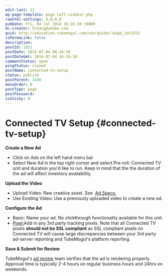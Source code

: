 ```yaml
---
edit-last: 21
wp-page-template: page-left-sidebar.php
rawhtml-settings: 0,0,0,0
pubDate: Fri, 04 Jul 2014 16:16:10 +0000
dc-creator: hchang@adobe.com
guid: http://education.tubemogul.com/userguide/?page_id=1551
isPermaLink: false
description: 
postId: 1551
postDate: 2014-07-04 08:16:10
postDateGmt: 2014-07-04 16:16:10
commentStatus: open
pingStatus: closed
postName: connected-tv-setup
status: publish
postParent: 1430
menuOrder: 0
postType: page
postPassword: 
isSticky: 0
---
```


# Connected TV Setup {#connected-tv-setup}

**Create a New Ad**

* Click on Ads on the left hand menu bar
* Select New Ad in the top right corner and select Pre-roll: Connected TV unit and duration you'd like to run. Keep in mind that the the duration of the ad will affect inventory&nbsp;availability.

**Upload the Video**

* Upload Video: Raw creative asset. See&nbsp; [Ad Specs.](../../../user-guide/planning/ad-formats/ad-specs.md)
* Use Existing Video: Use a previously uploaded video to create a new ad.

**Configure the Ad**

* Basic: Name your ad. No clickthrough functionality available for this unit.
* [Pixel:](3rd-party-tracking-adserving/tracking-pixels.md)Add in any 3rd party tracking pixels. Note that all Connected TV pixels **should not be SSL compliant** as SSL compliant pixels on Connected TV will cause large discrepancies between your 3rd party ad-server reporting and TubeMogul's platform reporting.

**Save & Submit for Review**
  
TubeMogul's [ad review](ad-reviews.md) team verifies that the ad is rendering properly. Approval time is typically 2-4 hours on regular business hours and 24hrs on weekends. 